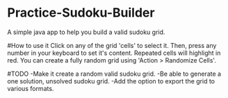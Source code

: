 # Practice-Sudoku-Builder
A simple java app to help you build a valid sudoku grid.

#How to use it
Click on any of the grid 'cells' to select it. Then, press any number in your keyboard to set it's content.
Repeated cells will highlight in red. You can create a fully random grid using 'Action > Randomize Cells'.

#TODO
-Make it create a random valid sudoku grid.
-Be able to generate a one solution, unsolved sudoku grid.
-Add the option to export the grid to various formats.
